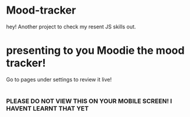 # Mood-tracker

hey! Another project to check my resent JS skills out.

<H1>presenting to you Moodie the mood tracker!</H1>
Go to pages under settings to review it live! <br> <br>



<h3>PLEASE DO NOT VIEW THIS ON YOUR MOBILE SCREEN!
I HAVENT LEARNT THAT YET</h3>
